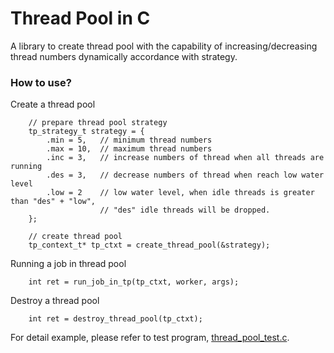 # Thread Pool in C
A library to create thread pool with the capability of increasing/decreasing thread numbers dynamically accordance with strategy.

### How to use?

Create a thread pool

```
    // prepare thread pool strategy
    tp_strategy_t strategy = {
        .min = 5,   // minimum thread numbers
        .max = 10,  // maximum thread numbers
        .inc = 3,   // increase numbers of thread when all threads are running
        .des = 3,   // decrease numbers of thread when reach low water level
        .low = 2    // low water level, when idle threads is greater than "des" + "low",
                    // "des" idle threads will be dropped.
    };

    // create thread pool
    tp_context_t* tp_ctxt = create_thread_pool(&strategy);
```

Running a job in thread pool

```
    int ret = run_job_in_tp(tp_ctxt, worker, args);
```

Destroy a thread pool

```
    int ret = destroy_thread_pool(tp_ctxt);
```

For detail example, please refer to test program, [thread_pool_test.c](https://github.com/yhyu/thread_pool_c/blob/master/thread_pool_test.c).
